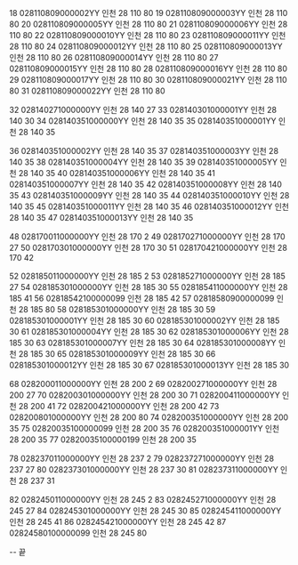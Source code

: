 18 028110809000002YY 인천 28 110 80
19 028110809000003YY 인천 28 110 80
20 028110809000005YY 인천 28 110 80
21 028110809000006YY 인천 28 110 80
22 028110809000010YY 인천 28 110 80
23 028110809000011YY 인천 28 110 80
24 028110809000012YY 인천 28 110 80
25 028110809000013YY 인천 28 110 80
26 028110809000014YY 인천 28 110 80
27 028110809000015YY 인천 28 110 80
28 028110809000016YY 인천 28 110 80
29 028110809000017YY 인천 28 110 80
30 028110809000021YY 인천 28 110 80
31 028110809000022YY 인천 28 110 80

32 028140271000000YY 인천 28 140 27
33 028140301000001YY 인천 28 140 30
34 028140351000000YY 인천 28 140 35
35 028140351000001YY 인천 28 140 35

36 028140351000002YY 인천 28 140 35
37 028140351000003YY 인천 28 140 35
38 028140351000004YY 인천 28 140 35
39 028140351000005YY 인천 28 140 35
40 028140351000006YY 인천 28 140 35
41 028140351000007YY 인천 28 140 35
42 028140351000008YY 인천 28 140 35
43 028140351000009YY 인천 28 140 35
44 028140351000010YY 인천 28 140 35
45 028140351000011YY 인천 28 140 35
46 028140351000012YY 인천 28 140 35
47 028140351000013YY 인천 28 140 35

48 028170011000000YY 인천 28 170 2
49 028170271000000YY 인천 28 170 27
50 028170301000000YY 인천 28 170 30
51 028170421000000YY 인천 28 170 42

52 028185011000000YY 인천 28 185 2
53 028185271000000YY 인천 28 185 27
54 028185301000000YY 인천 28 185 30
55 028185411000000YY 인천 28 185 41
56 02818542100000099 인천 28 185 42
57 02818580900000099 인천 28 185 80
58 028185301000000YY 인천 28 185 30
59 028185301000001YY 인천 28 185 30
60 028185301000002YY 인천 28 185 30
61 028185301000004YY 인천 28 185 30
62 028185301000006YY 인천 28 185 30
63 028185301000007YY 인천 28 185 30
64 028185301000008YY 인천 28 185 30
65 028185301000009YY 인천 28 185 30
66 028185301000012YY 인천 28 185 30
67 028185301000013YY 인천 28 185 30

68 028200011000000YY 인천 28 200 2
69 028200271000000YY 인천 28 200 27
70 028200301000000YY 인천 28 200 30
71 028200411000000YY 인천 28 200 41
72 028200421000000YY 인천 28 200 42
73 028200801000000YY 인천 28 200 80
74 028200351000000YY 인천 28 200 35
75 02820035100000099 인천 28 200 35
76 028200351000001YY 인천 28 200 35
77 02820035100000199 인천 28 200 35

78 028237011000000YY 인천 28 237 2
79 028237271000000YY 인천 28 237 27
80 028237301000000YY 인천 28 237 30
81 028237311000000YY 인천 28 237 31

82 028245011000000YY 인천 28 245 2
83 028245271000000YY 인천 28 245 27
84 028245301000000YY 인천 28 245 30
85 028245411000000YY 인천 28 245 41
86 028245421000000YY 인천 28 245 42
87 02824580100000099 인천 28 245 80

-- 끝








